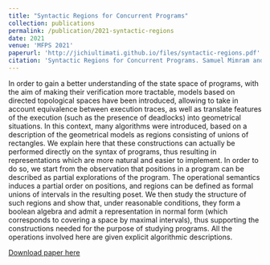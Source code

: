 ```yaml
---
title: "Syntactic Regions for Concurrent Programs"
collection: publications
permalink: /publication/2021-syntactic-regions
date: 2021
venue: 'MFPS 2021'
paperurl: 'http://jichiultimati.github.io/files/syntactic-regions.pdf'
citation: 'Syntactic Regions for Concurrent Programs. Samuel Mimram and Aly-Bora Ulusoy. In Ana Sokolova, editor, Proceedings 37th Conference on Mathematical Foundations of Programming Semantics, MFPS 2021, volume 351 of EPTCS, page 184–199, 2021.'
---
```

In order to gain a better understanding of the state space of programs, with the
aim of making their verification more tractable, models based on directed
topological spaces have been introduced, allowing to take in account equivalence
between execution traces, as well as translate features of the execution (such
as the presence of deadlocks) into geometrical situations. In this context, many
algorithms were introduced, based on a description of the geometrical models as
regions consisting of unions of rectangles. We explain here that these
constructions can actually be performed directly on the syntax of programs, thus
resulting in representations which are more natural and easier to implement. In
order to do so, we start from the observation that positions in a program can be
described as partial explorations of the program. The operational semantics
induces a partial order on positions, and regions can be defined as formal
unions of intervals in the resulting poset. We then study the structure of such
regions and show that, under reasonable conditions, they form a boolean algebra
and admit a representation in normal form (which corresponds to covering a space
by maximal intervals), thus supporting the constructions needed for the purpose
of studying programs. All the operations involved here are given explicit
algorithmic descriptions.

[Download paper here](http://jichiultimati.github.io/files/syntactic-regions.pdf)
